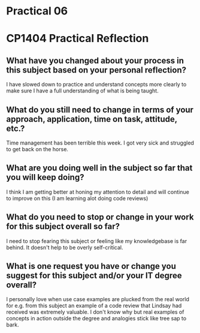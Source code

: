 # Practical 06

# CP1404 Practical Reflection


## What have you changed about your process in this subject based on your personal reflection?

I have slowed down to practice and understand concepts more clearly to make sure I have a full understanding of what is being taught.

## What do you still need to change in terms of your approach, application, time on task, attitude, etc.?

Time management has been terrible this week. I got very sick and struggled to get back on the horse. 

## What are you doing well in the subject so far that you will keep doing?

I think I am getting better at honing my attention to detail and will continue to improve on this (I am learning alot doing code reviews)

## What do you need to stop or change in your work for this subject overall so far?

I need to stop fearing this subject or feeling like my knowledgebase is far behind. It doesn't help to be overly self-critical. 

## What is one request you have or change you suggest for this subject and/or your IT degree overall?

I personally love when use case examples are plucked from the real world for 
e.g. from this subject an example of a code review that Lindsay had received 
was extremely valuable. I don't know why but real examples of concepts in action outside 
the degree and analogies stick like tree sap to bark.


